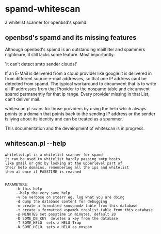 # spamd-whitescan
a whitelist scanner for openbsd's spamd

## openbsd's spamd and its missing features

Although openbsd's spamd is an outstanding mailfilter 
and spammers nightmare, it still lacks some feature. 
Most importantly:  

   'it can't detect smtp sender clouds!'


If an E-Mail is delivered from a cloud provider like google it is 
delivered in from different source e-mail addresses, so that one IP address
cant be detected from spamd. The typical workaround to circumvent that is
to write all IP addresses from that Provider to the nospamd table and 
circumvent spamd permanently for that ip range. Every provider missing in 
that List, can't deliver mail. 

whitescan.pl scans for those providers by using the helo which always 
points to a domain that points back to the sending IP address or the 
sender is lying about its identity and can be treated as a spammer. 

This documentation and the development of whitescan is in progress. 

## whitescan.pl --help

```
whitelist.pl is a whitelist scanner for spamd
it can be used to whitelist hardly passing smtp hosts
like gmail or gmx by looking at the upperlevel part of 
their helo domains, remembering all the ips and whitelist 
them at once if PASSTIME is reached


PARAMETERS:
     -h this help 
     --help the very same help 
     -v be verbose on stderr eg. log what you are doing
     -d dump the database content for debugging 
     -n create a formatted <nospamd> table from this database 
     -t create a formatted <spamd> traplist table from this database 
     -p MINUTES set passtime in minutes, default 20 
     -D SOME_DB_KEY  deletes a key from the database
     -T SOME_HELO  sets a HELO Trap
     -N SOME_HELO  sets a HELO as nospam
```


